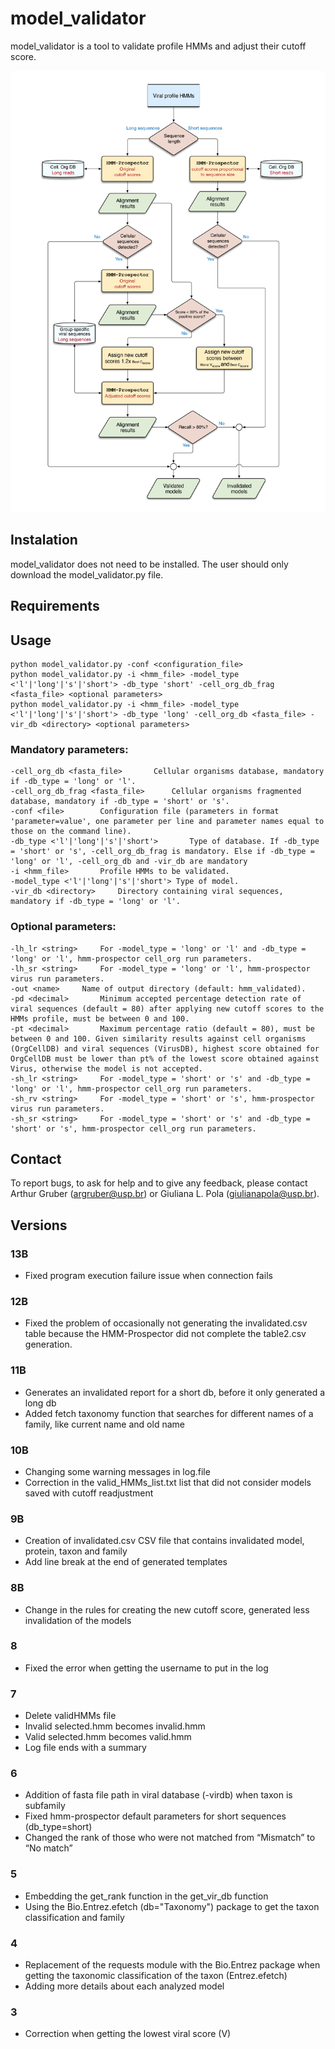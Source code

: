 # model_validator
model_validator is a tool to validate profile HMMs and adjust their cutoff score.

<img src="model_validator_pipeline.jpg" width="700" />


##   Instalation
model_validator does not need to be installed. The user should only download the model_validator.py file.

## Requirements

## Usage
```
python model_validator.py -conf <configuration_file>
python model_validator.py -i <hmm_file> -model_type <'l'|'long'|'s'|'short'> -db_type 'short' -cell_org_db_frag <fasta_file> <optional parameters>
python model_validator.py -i <hmm_file> -model_type <'l'|'long'|'s'|'short'> -db_type 'long' -cell_org_db <fasta_file> -vir_db <directory> <optional parameters>
```
### Mandatory parameters:
```
-cell_org_db <fasta_file>	 	Cellular organisms database, mandatory if -db_type = 'long' or 'l'.
-cell_org_db_frag <fasta_file>	 	Cellular organisms fragmented database, mandatory if -db_type = 'short' or 's'.
-conf <file>	 	Configuration file (parameters in format 'parameter=value', one parameter per line and parameter names equal to those on the command line).
-db_type <'l'|'long'|'s'|'short'>	 	Type of database. If -db_type = 'short' or 's', -cell_org_db_frag is mandatory. Else if -db_type = 'long' or 'l', -cell_org_db and -vir_db are mandatory
-i <hmm_file>	 	Profile HMMs to be validated.
-model_type <'l'|'long'|'s'|'short'> Type of model.
-vir_db <directory>	 	Directory containing viral sequences, mandatory if -db_type = 'long' or 'l'.
```

### Optional parameters:
```
-lh_lr <string>	 	For -model_type = 'long' or 'l' and -db_type = 'long' or 'l', hmm-prospector cell_org run parameters.
-lh_sr <string>	 	For -model_type = 'long' or 'l', hmm-prospector virus run parameters.
-out <name>	 	Name of output directory (default: hmm_validated).
-pd <decimal>	 	Minimum accepted percentage detection rate of viral sequences (default = 80) after applying new cutoff scores to the HMMs profile, must be between 0 and 100.
-pt <decimal>	 	Maximum percentage ratio (default = 80), must be between 0 and 100. Given similarity results against cell organisms (OrgCellDB) and viral sequences (VirusDB), highest score obtained for OrgCellDB must be lower than pt% of the lowest score obtained against Virus, otherwise the model is not accepted.
-sh_lr <string>	 	For -model_type = 'short' or 's' and -db_type = 'long' or 'l', hmm-prospector cell_org run parameters.
-sh_rv <string>	 	For -model_type = 'short' or 's', hmm-prospector virus run parameters.
-sh_sr <string>	 	For -model_type = 'short' or 's' and -db_type = 'short' or 's', hmm-prospector cell_org run parameters.
``` 

## Contact
To report bugs, to ask for help and to give any feedback, please contact Arthur Gruber (argruber@usp.br) or Giuliana L. Pola (giulianapola@usp.br).

## Versions
### 13B
- Fixed program execution failure issue when connection fails

### 12B
- Fixed the problem of occasionally not generating the invalidated.csv table because the HMM-Prospector did not complete the table2.csv generation.

### 11B
- Generates an invalidated report for a short db, before it only generated a long db
- Added fetch taxonomy function that searches for different names of a family, like current name and old name

### 10B
- Changing some warning messages in log.file
- Correction in the valid_HMMs_list.txt list that did not consider models saved with cutoff readjustment

### 9B
- Creation of invalidated.csv CSV file that contains invalidated model, protein, taxon and family
- Add line break at the end of generated templates

### 8B
- Change in the rules for creating the new cutoff score, generated less invalidation of the models

### 8
- Fixed the error when getting the username to put in the log

### 7
- Delete validHMMs file
- Invalid selected.hmm becomes invalid.hmm
- Valid selected.hmm becomes valid.hmm
- Log file ends with a summary

### 6
- Addition of fasta file path in viral database (-virdb) when taxon is subfamily
- Fixed hmm-prospector default parameters for short sequences (db_type=short)
- Changed the rank of those who were not matched from “Mismatch” to “No match”

### 5
- Embedding the get_rank function in the get_vir_db function
- Using the Bio.Entrez.efetch (db="Taxonomy") package to get the taxon classification and family

### 4
- Replacement of the requests module with the Bio.Entrez package when getting the taxonomic classification of the taxon (Entrez.efetch)
- Adding more details about each analyzed model

### 3
- Correction when getting the lowest viral score (V) 